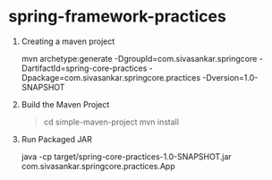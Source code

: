 # spring-framework-practices

1. Creating a maven project

	mvn archetype:generate -DgroupId=com.sivasankar.springcore -DartifactId=spring-core-practices  -Dpackage=com.sivasankar.springcore.practices  -Dversion=1.0-SNAPSHOT

2. Build the Maven Project

	> cd simple-maven-project
	> mvn install

3. Run Packaged JAR

	java -cp target/spring-core-practices-1.0-SNAPSHOT.jar com.sivasankar.springcore.practices.App
